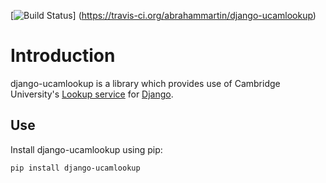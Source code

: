 [![Build Status](https://travis-ci.org/abrahammartin/django-ucamlookup.svg?branch=master)]
(https://travis-ci.org/abrahammartin/django-ucamlookup)

# Introduction

django-ucamlookup is a library which provides use of Cambridge University's 
[Lookup service](https://www.lookup.cam.ac.uk/) for [Django](https://www.djangoproject.com/). 

## Use

Install django-ucamlookup using pip:

```bash
pip install django-ucamlookup
```
